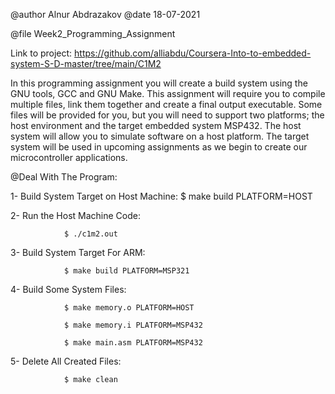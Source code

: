 

 @author Alnur Abdrazakov
 @date   18-07-2021


 @file Week2_Programming_Assignment

Link to project: https://github.com/alliabdu/Coursera-Into-to-embedded-system-S-D-master/tree/main/C1M2


In this programming assignment you will create a build system using the GNU tools, GCC and GNU Make. This assignment will require you to compile multiple files, link them together and create a final output executable. Some files will be provided for you, but you will need   to support two platforms; the host environment and the target embedded system MSP432. The host system will allow you to simulate software on a host platform. The target system will be used in upcoming assignments as we begin to create our microcontroller applications.


 @Deal With The Program:

1- Build System Target on Host Machine: $ make build PLATFORM=HOST

2- Run the Host Machine Code: 

			    $ ./c1m2.out

3- Build System Target For ARM: 

			    $ make build PLATFORM=MSP321

4- Build Some System Files:

			    $ make memory.o PLATFORM=HOST
	
			    $ make memory.i PLATFORM=MSP432
			    
			    $ make main.asm PLATFORM=MSP432

5- Delete All Created Files: 

			    $ make clean
